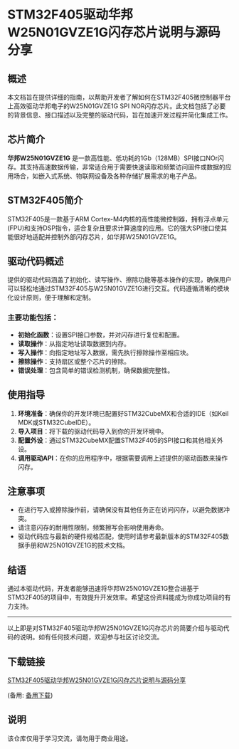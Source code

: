 # STM32F405驱动华邦W25N01GVZE1G闪存芯片说明与源码分享

## 概述

本文档旨在提供详细的指南，以帮助开发者了解如何在STM32F405微控制器平台上高效驱动华邦电子的W25N01GVZE1G SPI NOR闪存芯片。此文档包括了必要的背景信息、接口描述以及完整的驱动代码，旨在加速开发过程并简化集成工作。

## 芯片简介

**华邦W25N01GVZE1G** 是一款高性能、低功耗的1Gb（128MB）SPI接口NOr闪存。其支持高速数据传输，非常适合用于需要快速读取和频繁访问固件或数据的应用场合，如嵌入式系统、物联网设备及各种存储扩展需求的电子产品。

## STM32F405简介

STM32F405是一款基于ARM Cortex-M4内核的高性能微控制器，拥有浮点单元(FPU)和支持DSP指令，适合复杂且要求计算速度的应用。它的强大SPI接口使其能很好地适配并控制外部闪存芯片，如华邦W25N01GVZE1G。

## 驱动代码概述

提供的驱动代码涵盖了初始化、读写操作、擦除功能等基本操作的实现，确保用户可以轻松地通过STM32F405与W25N01GVZE1G进行交互。代码遵循清晰的模块化设计原则，便于理解和定制。

### 主要功能包括：
- **初始化函数**：设置SPI接口参数，并对闪存进行复位和配置。
- **读取操作**：从指定地址读取数据到内存。
- **写入操作**：向指定地址写入数据，需先执行擦除操作至相应块。
- **擦除操作**：支持扇区或整个芯片的擦除。
- **错误处理**：包含简单的错误检测机制，确保数据完整性。

## 使用指导

1. **环境准备**：确保你的开发环境已配置好STM32CubeMX和合适的IDE（如Keil MDK或STM32CubeIDE）。
2. **导入项目**：将下载的驱动代码导入到你的开发环境中。
3. **配置外设**：通过STM32CubeMX配置STM32F405的SPI接口和其他相关外设。
4. **调用驱动API**：在你的应用程序中，根据需要调用上述提供的驱动函数来操作闪存。

## 注意事项

- 在进行写入或擦除操作前，请确保没有其他任务正在访问闪存，以避免数据冲突。
- 请注意闪存的耐用性限制，频繁擦写会影响使用寿命。
- 驱动代码应与最新的硬件规格匹配，使用时请参考最新版本的STM32F405数据手册和W25N01GVZE1G的技术文档。

## 结语

通过本驱动代码，开发者能够迅速将华邦W25N01GVZE1G整合进基于STM32F405的项目中，有效提升开发效率。希望这份资料能成为你成功项目的有力支持。

---

以上即是对STM32F405驱动华邦W25N01GVZE1G闪存芯片的简要介绍与驱动代码的说明。如有任何技术问题，欢迎参与社区讨论交流。

## 下载链接
[STM32F405驱动华邦W25N01GVZE1G闪存芯片说明与源码分享](https://pan.quark.cn/s/afaf3066fe3b) 

(备用: [备用下载](https://pan.baidu.com/s/1i-yDR57MmbXvWwUCrqqb1g?pwd=1234))

## 说明

该仓库仅用于学习交流，请勿用于商业用途。

